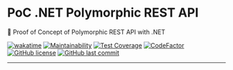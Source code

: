 # PoC .NET Polymorphic REST API

🔬 Proof of Concept of Polymorphic REST API with .NET

[![wakatime](https://wakatime.com/badge/github/GuilhermeStracini/POC-dotnet-polymorphic-rest-api.svg)](https://wakatime.com/badge/github/GuilhermeStracini/POC-dotnet-polymorphic-rest-api)
[![Maintainability](https://api.codeclimate.com/v1/badges/89ec8897c5b1c61b755d/maintainability)](https://codeclimate.com/github/GuilhermeStracini/POC-dotnet-polymorphic-rest-api/maintainability)
[![Test Coverage](https://api.codeclimate.com/v1/badges/89ec8897c5b1c61b755d/test_coverage)](https://codeclimate.com/github/GuilhermeStracini/POC-dotnet-polymorphic-rest-api/test_coverage)
[![CodeFactor](https://www.codefactor.io/repository/github/GuilhermeStracini/POC-dotnet-polymorphic-rest-api/badge)](https://www.codefactor.io/repository/github/GuilhermeStracini/POC-dotnet-polymorphic-rest-api)
[![GitHub license](https://img.shields.io/github/license/GuilhermeStracini/POC-dotnet-polymorphic-rest-api)](https://github.com/GuilhermeStracini/POC-dotnet-polymorphic-rest-api)
[![GitHub last commit](https://img.shields.io/github/last-commit/GuilhermeStracini/POC-dotnet-polymorphic-rest-api)](https://github.com/GuilhermeStracini/POC-dotnet-polymorphic-rest-api)

---
